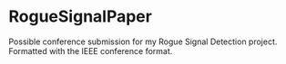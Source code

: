 RogueSignalPaper
================

Possible conference submission for my Rogue Signal Detection project. Formatted with the IEEE conference format.